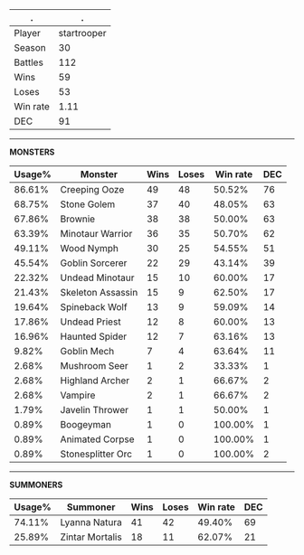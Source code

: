 .|.
|-|-
Player|startrooper
Season|30
Battles|112
Wins|59
Loses|53
Win rate|1.11
DEC|91

---
**MONSTERS**

Usage%|Monster|Wins|Loses|Win rate|DEC|
-|-|-|-|-|-|
86.61%|Creeping Ooze|49|48|50.52%|76|
68.75%|Stone Golem|37|40|48.05%|63|
67.86%|Brownie|38|38|50.00%|63|
63.39%|Minotaur Warrior|36|35|50.70%|62|
49.11%|Wood Nymph|30|25|54.55%|51|
45.54%|Goblin Sorcerer|22|29|43.14%|39|
22.32%|Undead Minotaur|15|10|60.00%|17|
21.43%|Skeleton Assassin|15|9|62.50%|17|
19.64%|Spineback Wolf|13|9|59.09%|14|
17.86%|Undead Priest|12|8|60.00%|13|
16.96%|Haunted Spider|12|7|63.16%|13|
9.82%|Goblin Mech|7|4|63.64%|11|
2.68%|Mushroom Seer|1|2|33.33%|1|
2.68%|Highland Archer|2|1|66.67%|2|
2.68%|Vampire|2|1|66.67%|2|
1.79%|Javelin Thrower|1|1|50.00%|1|
0.89%|Boogeyman|1|0|100.00%|1|
0.89%|Animated Corpse|1|0|100.00%|1|
0.89%|Stonesplitter Orc|1|0|100.00%|2|

---
**SUMMONERS**

Usage%|Summoner|Wins|Loses|Win rate|DEC|
-|-|-|-|-|-|
74.11%|Lyanna Natura|41|42|49.40%|69|
25.89%|Zintar Mortalis|18|11|62.07%|21|
